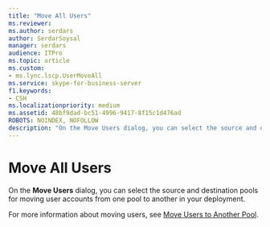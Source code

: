 ```yaml
---
title: "Move All Users"
ms.reviewer: 
ms.author: serdars
author: SerdarSoysal
manager: serdars
audience: ITPro
ms.topic: article
ms.custom:
- ms.lync.lscp.UserMoveAll
ms.service: skype-for-business-server
f1.keywords:
- CSH
ms.localizationpriority: medium
ms.assetid: 48bf9dad-bc51-4996-9417-8f15c1d476ad
ROBOTS: NOINDEX, NOFOLLOW
description: "On the Move Users dialog, you can select the source and destination pools for moving user accounts from one pool to another in your deployment."
---
```


# Move All Users

On the **Move Users** dialog, you can select the source and destination pools for moving user accounts from one pool to another in your deployment.

For more information about moving users, see [Move Users to Another Pool](/previous-versions/office/lync-server-2013/lync-server-2013-move-users-to-another-pool).